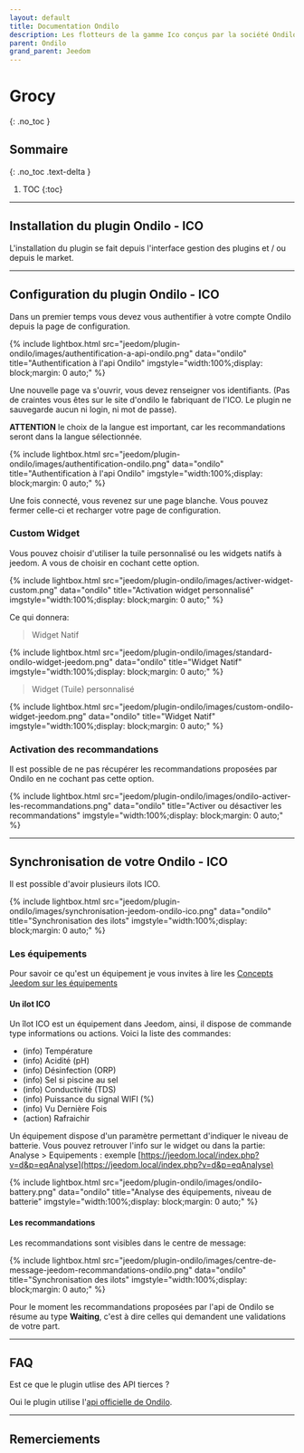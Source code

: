 ```yaml
---
layout: default
title: Documentation Ondilo
description: Les flotteurs de la gamme Ico conçus par la société Ondilo sont des capteurs Wifi qui permettent l'analyse de votre piscine ou de votre SPA.
parent: Ondilo
grand_parent: Jeedom
---
```


# Grocy
{: .no_toc }

## Sommaire
{: .no_toc .text-delta }

1. TOC
{:toc}

---

## Installation du plugin Ondilo - ICO

L'installation du plugin se fait depuis l'interface gestion des plugins et / ou depuis le market.

---

## Configuration du plugin Ondilo - ICO

Dans un premier temps vous devez vous authentifier à votre compte Ondilo depuis la page de configuration.

{% include lightbox.html src="jeedom/plugin-ondilo/images/authentification-a-api-ondilo.png" data="ondilo" title="Authentification à l'api Ondilo" imgstyle="width:100%;display: block;margin: 0 auto;" %}

Une nouvelle page va s'ouvrir, vous devez renseigner vos identifiants. (Pas de craintes vous êtes sur le site d'ondilo le fabriquant de l'ICO. Le plugin ne sauvegarde aucun ni login, ni mot de passe).

**ATTENTION** le choix de la langue est important, car les recommandations seront dans la langue sélectionnée.

{% include lightbox.html src="jeedom/plugin-ondilo/images/authentification-ondilo.png" data="ondilo" title="Authentification à l'api Ondilo" imgstyle="width:100%;display: block;margin: 0 auto;" %}

Une fois connecté, vous revenez sur une page blanche. Vous pouvez fermer celle-ci et recharger votre page de configuration.

### Custom Widget

Vous pouvez choisir d'utiliser la tuile personnalisé ou les widgets natifs à jeedom. A vous de choisir en cochant cette option.

{% include lightbox.html src="jeedom/plugin-ondilo/images/activer-widget-custom.png" data="ondilo" title="Activation widget personnalisé" imgstyle="width:100%;display: block;margin: 0 auto;" %}

Ce qui donnera:

> Widget Natif

{% include lightbox.html src="jeedom/plugin-ondilo/images/standard-ondilo-widget-jeedom.png" data="ondilo" title="Widget Natif" imgstyle="width:100%;display: block;margin: 0 auto;" %}

> Widget (Tuile) personnalisé

{% include lightbox.html src="jeedom/plugin-ondilo/images/custom-ondilo-widget-jeedom.png" data="ondilo" title="Widget Natif" imgstyle="width:100%;display: block;margin: 0 auto;" %}

### Activation des recommandations

Il est possible de ne pas récupérer les recommandations proposées par Ondilo en ne cochant pas cette option.

{% include lightbox.html src="jeedom/plugin-ondilo/images/ondilo-activer-les-recommandations.png" data="ondilo" title="Activer ou désactiver les recommandations" imgstyle="width:100%;display: block;margin: 0 auto;" %}

---

## Synchronisation de votre Ondilo - ICO

Il est possible d'avoir plusieurs ilots ICO.

{% include lightbox.html src="jeedom/plugin-ondilo/images/synchronisation-jeedom-ondilo-ico.png" data="ondilo" title="Synchronisation des ilots" imgstyle="width:100%;display: block;margin: 0 auto;" %}

### Les équipements

Pour savoir ce qu'est un équipement je vous invites à lire les [Concepts Jeedom sur les équipements](https://doc.jeedom.com/fr_FR/concept/#tocAnchor-3)

#### Un ilot ICO
Un îlot ICO est un équipement dans Jeedom, ainsi, il dispose de commande type informations ou actions. Voici la liste des commandes:

- (info) Température
- (info) Acidité (pH)
- (info) Désinfection (ORP)
- (info) Sel si piscine au sel
- (info) Conductivité (TDS)
- (info) Puissance du signal WIFI (%)
- (info) Vu Dernière Fois
- (action) Rafraichir 

Un équipement dispose d'un paramètre permettant d'indiquer le niveau de batterie. Vous pouvez retrouver l'info sur le widget ou dans la partie: Analyse > Equipements : exemple [https://jeedom.local/index.php?v=d&p=eqAnalyse](https://jeedom.local/index.php?v=d&p=eqAnalyse)

{% include lightbox.html src="jeedom/plugin-ondilo/images/ondilo-battery.png" data="ondilo" title="Analyse des équipements, niveau de batterie" imgstyle="width:100%;display: block;margin: 0 auto;" %}

#### Les recommandations

Les recommandations sont visibles dans le centre de message:

{% include lightbox.html src="jeedom/plugin-ondilo/images/centre-de-message-jeedom-recommandations-ondilo.png" data="ondilo" title="Synchronisation des ilots" imgstyle="width:100%;display: block;margin: 0 auto;" %}

Pour le moment les recommandations proposées par l'api de Ondilo se résume au type **Waiting**, c'est à dire celles qui demandent une validations de votre part.

---

## FAQ

Est ce que le plugin utlise des API tierces ?

Oui le plugin utilise l'[api officielle de Ondilo](https://interop.ondilo.com/docs/api/customer/v1/).

---

## Remerciements